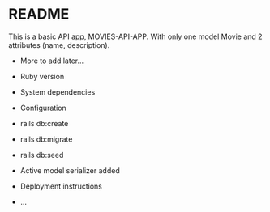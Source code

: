 # README

This is a basic API app, MOVIES-API-APP. With only one model Movie and 2 attributes (name, description).

* More to add later... 

* Ruby version

* System dependencies

* Configuration

* rails db:create

* rails db:migrate

* rails db:seed

* Active model serializer added

* Deployment instructions

* ...
